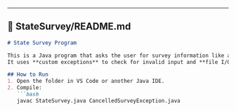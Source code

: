 
---

## 📘 StateSurvey/README.md
```markdown
# State Survey Program

This is a Java program that asks the user for survey information like age, state, and ZIP code.  
It uses **custom exceptions** to check for invalid input and **file I/O** to save results.

## How to Run
1. Open the folder in VS Code or another Java IDE.  
2. Compile:
   ```bash
   javac StateSurvey.java CancelledSurveyException.java
